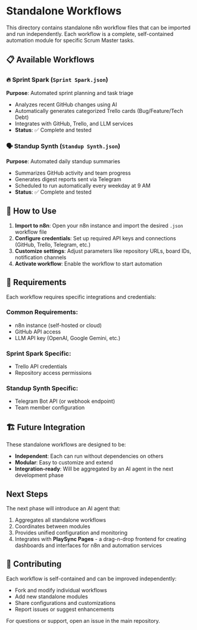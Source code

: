 # Standalone Workflows

This directory contains standalone n8n workflow files that can be imported and run independently. Each workflow is a complete, self-contained automation module for specific Scrum Master tasks.

## 📋 Available Workflows

### 🔥 Sprint Spark (`Sprint Spark.json`)
**Purpose**: Automated sprint planning and task triage
- Analyzes recent GitHub changes using AI
- Automatically generates categorized Trello cards (Bug/Feature/Tech Debt)
- Integrates with GitHub, Trello, and LLM services
- **Status**: ✅ Complete and tested

### 🗣️ Standup Synth (`Standup Synth.json`)
**Purpose**: Automated daily standup summaries
- Summarizes GitHub activity and team progress
- Generates digest reports sent via Telegram
- Scheduled to run automatically every weekday at 9 AM
- **Status**: ✅ Complete and tested

## 🚀 How to Use

1. **Import to n8n**: Open your n8n instance and import the desired `.json` workflow file
2. **Configure credentials**: Set up required API keys and connections (GitHub, Trello, Telegram, etc.)
3. **Customize settings**: Adjust parameters like repository URLs, board IDs, notification channels
4. **Activate workflow**: Enable the workflow to start automation

## 🔧 Requirements

Each workflow requires specific integrations and credentials:

### Common Requirements:
- n8n instance (self-hosted or cloud)
- GitHub API access
- LLM API key (OpenAI, Google Gemini, etc.)

### Sprint Spark Specific:
- Trello API credentials
- Repository access permissions

### Standup Synth Specific:
- Telegram Bot API (or webhook endpoint)
- Team member configuration

## 🏗️ Future Integration

These standalone workflows are designed to be:
- **Independent**: Each can run without dependencies on others
- **Modular**: Easy to customize and extend
- **Integration-ready**: Will be aggregated by an AI agent in the next development phase

## Next Steps
The next phase will introduce an AI agent that:
1. Aggregates all standalone workflows
2. Coordinates between modules
3. Provides unified configuration and monitoring
4. Integrates with **PlaySync Pages** - a drag-n-drop frontend for creating dashboards and interfaces for n8n and automation services

## 🤝 Contributing

Each workflow is self-contained and can be improved independently:
- Fork and modify individual workflows
- Add new standalone modules
- Share configurations and customizations
- Report issues or suggest enhancements

For questions or support, open an issue in the main repository.
